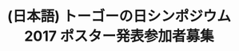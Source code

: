 ---
layout: post-en-none
published: true
title: '(日本語) トーゴーの日シンポジウム2017 ポスター発表参加者募集'
tags:
- event
- invite
category: en
---